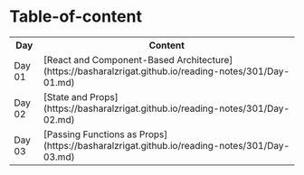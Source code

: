 # Table-of-content

<table>
  <tr>
    <th>Day</th>
    <th>Content</th>
  </tr>
  <tr>
    <td>Day 01</td>
    <td>[React and Component-Based Architecture](https://basharalzrigat.github.io/reading-notes/301/Day-01.md)</td>
  </tr>
    <tr>
    <td>Day 02</td>
    <td>[State and Props](https://basharalzrigat.github.io/reading-notes/301/Day-02.md)</td>
  </tr>
    <tr>
    <td>Day 03</td>
    <td>[Passing Functions as Props](https://basharalzrigat.github.io/reading-notes/301/Day-03.md)
</td>
  </tr>
</table>